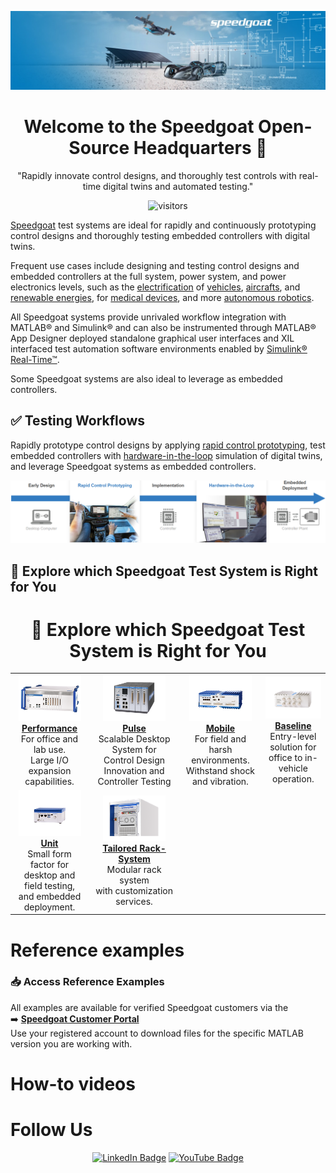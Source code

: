 <div align="center">
  
  ![Speedgoat Logo](SG-cover.jpg)
  
  # Welcome to the Speedgoat Open-Source Headquarters 👋
  
  "Rapidly innovate control designs, and thoroughly test controls with real-time digital twins and automated testing."
  
  ![visitors](https://visitor-badge.laobi.icu/badge?page_id=asemedyarov.visitor-badge)
  
</div>

[Speedgoat](https://www.speedgoat.com) test systems are ideal for rapidly and continuously prototyping control designs and thoroughly testing embedded controllers with digital twins.

Frequent use cases include designing and testing control designs and embedded controllers at the full system, power system, and power electronics levels, such as the [electrification](https://www.speedgoat.com/solutions/testing-workflows/electrification-of-everything) of [vehicles](https://www.speedgoat.com/solutions/industries/automotive), [aircrafts](https://www.speedgoat.com/solutions/industries/aerospace), and [renewable energies](https://www.speedgoat.com/solutions/industries/power-systems/microgrids-and-renewables), for [medical devices](https://www.speedgoat.com/solutions/industries/medical-devices), and more [autonomous robotics](https://www.speedgoat.com/solutions/industries/robotic-and-autonomous-systems).

All Speedgoat systems provide unrivaled workflow integration with MATLAB® and Simulink® and can also be instrumented through MATLAB® App Designer deployed standalone graphical user interfaces and XIL interfaced test automation software environments enabled by [Simulink® Real-Time™](https://www.mathworks.com/products/simulink-real-time.html).

Some Speedgoat systems are also ideal to leverage as embedded controllers.

## ✅ Testing Workflows​
Rapidly prototype control designs by applying [rapid control prototyping](https://www.speedgoat.com/solutions/testing-workflows/rapid-control-prototyping), test embedded controllers with
[hardware-in-the-loop](https://www.speedgoat.com/solutions/testing-workflows/hardware-in-the-loop) simulation of digital twins, and leverage Speedgoat systems as embedded controllers.

<div align="center">
  
  ![Testing Workflows](Workflows.png)
  
</div>

## 🚀 Explore which Speedgoat Test System is Right for You​
<h1 align="center">🚀 Explore which Speedgoat Test System is Right for You</h1>

<table align="center">
  <tr>
    <td align="center">
      <img src="Performance.png" width="100" alt="Performance"/>
      <br><strong><a href="https://www.speedgoat.com/products-services/real-time-target-machines/performance-real-time-target-machine">Performance</a></strong><br>
      For office and lab use.<br>
      Large I/O expansion capabilities.<br>
    </td>
    <td align="center">
      <img src="Pulse.png" width="100" alt="Pulse"/>
      <br><strong><a href="https://www.speedgoat.com/products-services/real-time-target-machines/pulse-real-time-target-machine">Pulse</a></strong><br>
      Scalable Desktop System for<br>
      Control Design Innovation and Controller Testing<br>
    </td>
    <td align="center">
      <img src="Mobile.png" width="100" alt="Mobile"/>
      <br><strong><a href="https://www.speedgoat.com/products-services/real-time-target-machines/mobile/products-services/real-time-target-machines/performance-real-time-target-machine">Mobile</a></strong><br>
      For field and harsh environments.<br>
      Withstand shock and vibration.<br>
    </td>
    <td align="center">
      <img src="Baseline.png" width="100" alt="Baseline"/>
      <br><strong><a href="https://www.speedgoat.com/products-services/real-time-target-machines/baseline/products-services/real-time-target-machines/baseline-real-time-target-machine">Baseline</a></strong><br>
      Entry-level solution for<br>
      office to in-vehicle operation.<br>
    </td>
  </tr>
  <tr>
    <td align="center">
      <img src="Unit.png" width="100" alt="Unit"/>
      <br><strong><a href="https://www.speedgoat.com/products-services/real-time-target-machines/unit-real-time-target-machine">Unit</a></strong><br>
      Small form factor for<br>
      desktop and field testing,<br>
      and embedded deployment.<br>
    </td>
    <td align="center">
      <img src="Rack.png" width="100" alt="Tailored Rack System"/>
      <br><strong><a href="https://www.speedgoat.com/products-services/rack-systems">Tailored Rack-System</a></strong><br>
      Modular rack system<br>
      with customization services.<br>
    </td>
    <td colspan="2"></td>
  </tr>
</table>

# Reference examples

### 📥 Access Reference Examples

All examples are available for verified Speedgoat customers via the  
➡️ **[Speedgoat Customer Portal](https://www.speedgoat.com/customerportal)**  
Use your registered account to download files for the specific MATLAB version you are working with.

# How-to videos

# Follow Us

<div align="center">

[![LinkedIn Badge](https://camo.githubusercontent.com/845676b3fe4e123995055ec3fb1da6403c3126f65c1aa5dee0c27ea67bf41c0b/68747470733a2f2f696d672e736869656c64732e696f2f62616467652f4c696e6b6564496e2d626c75653f7374796c653d666c6174266c6f676f3d6c696e6b6564696e266c6162656c436f6c6f723d626c7565)](https://www.linkedin.com/company/speedgoat/) [![YouTube Badge](https://camo.githubusercontent.com/7862c30d615b0efd7b5ab5578dc6eb297726dbf22d11a732a473d2abeb8b938e/68747470733a2f2f696d672e736869656c64732e696f2f62616467652f596f75547562652d4646303030303f7374796c653d666c6174266c6f676f3d796f7574756265266c6f676f436f6c6f723d7768697465)](https://www.youtube.com/@SpeedgoatRT)

</div>
